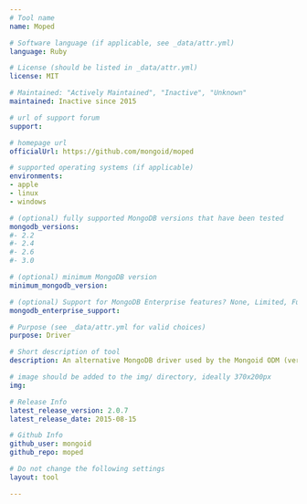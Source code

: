 ```yaml
---
# Tool name
name: Moped

# Software language (if applicable, see _data/attr.yml)
language: Ruby

# License (should be listed in _data/attr.yml)
license: MIT

# Maintained: "Actively Maintained", "Inactive", "Unknown"
maintained: Inactive since 2015

# url of support forum
support: 

# homepage url
officialUrl: https://github.com/mongoid/moped

# supported operating systems (if applicable)
environments:
- apple
- linux
- windows

# (optional) fully supported MongoDB versions that have been tested
mongodb_versions:
#- 2.2
#- 2.4
#- 2.6
#- 3.0

# (optional) minimum MongoDB version
minimum_mongodb_version:

# (optional) Support for MongoDB Enterprise features? None, Limited, Full
mongodb_enterprise_support: 

# Purpose (see _data/attr.yml for valid choices)
purpose: Driver

# Short description of tool
description: An alternative MongoDB driver used by the Mongoid ODM (versions 3 & 4).

# image should be added to the img/ directory, ideally 370x200px
img: 

# Release Info
latest_release_version: 2.0.7
latest_release_date: 2015-08-15

# Github Info
github_user: mongoid
github_repo: moped

# Do not change the following settings
layout: tool

---
```


